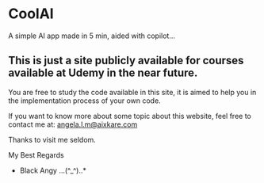 # CoolAI
A simple AI app made in 5 min, aided with copilot...

## This is just a site publicly available for courses available at Udemy in the near future.

You are free to study the code available in this site, it is aimed to help you in the implementation process of your own code.

If you want to know more about some topic about this website, feel free to contact me at: angela.l.m@aixkare.com

Thanks to visit me seldom.

My Best Regards 
- Black Angy  ...(^_^)..*

